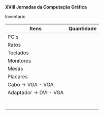 **XVIII Jornadas da Computação Gráfica**

Inventario

| **Itens**               | **Quantidade** |
| ----------------------- | -------------- |
| PC´s                    |                |
| Ratos                   |                |
| Teclados                |                |
| Monitores               |                |
| Mesas                   |                |
| Placares                |                |
| Cabo -\> VGA - VGA      |                |
| Adaptador -\> DVI - VGA |                |
|                         |                |
|                         |                |
|                         |                |
|                         |                |
|                         |                |
|                         |                |
|                         |                |
